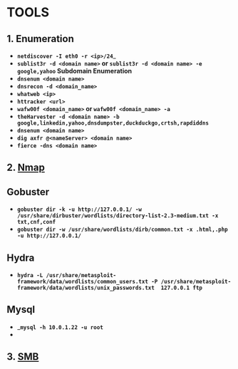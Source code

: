 # TOOLS
## 1. Enumeration
- __```netdiscover -I eth0 -r <ip>/24```___
- __```sublist3r -d <domain name>``` or ```sublist3r -d <domain name> -e google,yahoo```  Subdomain Enumeration__
- __```dnsenum <domain name>```__
- __```dnsrecon -d <domain_name>```__
- __```whatweb <ip>```__
- __```httracker <url>```__
- __```wafw00f <domain_name>``` or ```wafw00f <domain_name> -a```__
- __```theHarvester -d <domain name> -b google,linkedin,yahoo,dnsdumpster,duckduckgo,crtsh,rapdiddns```__
- __```dnsenum <domain name>```__
- __```dig axfr @<nameServer> <domain name>```__
- __```fierce -dns <domain name>```__

## 2. [Nmap](nmap.md)

## Gobuster
- __```gobuster dir -k -u http://127.0.0.1/ -w /usr/share/dirbuster/wordlists/directory-list-2.3-medium.txt -x txt,cnf,conf```__
- __```gobuster dir -w /usr/share/wordlists/dirb/common.txt -x .html,.php -u http://127.0.0.1/```__

## Hydra 
- __```hydra -L /usr/share/metasploit-framework/data/wordlists/common_users.txt -P /usr/share/metasploit-framework/data/wordlists/unix_passwords.txt  127.0.0.1 ftp```__

## Mysql
- ___```mysql -h 10.0.1.22 -u root```__
- 

## 3. [SMB](smb.md)

